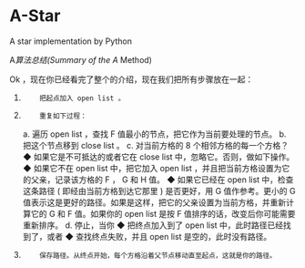 # A-Star
A star implementation by Python 

A*算法总结(Summary of the A* Method)

Ok ，现在你已经看完了整个的介绍，现在我们把所有步骤放在一起：

1.         把起点加入 open list 。
2.         重复如下过程：
    a.         遍历 open list ，查找 F 值最小的节点，把它作为当前要处理的节点。
    b.         把这个节点移到 close list 。
    c.         对当前方格的 8 个相邻方格的每一个方格？
        ◆     如果它是不可抵达的或者它在 close list 中，忽略它。否则，做如下操作。
        ◆     如果它不在 open list 中，把它加入 open list ，并且把当前方格设置为它的父亲，记录该方格的 F ， G 和 H 值。
        ◆     如果它已经在 open list 中，检查这条路径 ( 即经由当前方格到达它那里 ) 是否更好，用 G 值作参考。更小的 G 值表示这是更好的路径。如果是这样，把它的父亲设置为当前方格，并重新计算它的 G 和 F 值。如果你的 open list 是按 F 值排序的话，改变后你可能需要重新排序。
    d.         停止，当你
        ◆     把终点加入到了 open list 中，此时路径已经找到了，或者
        ◆     查找终点失败，并且 open list 是空的，此时没有路径。
3.         保存路径。从终点开始，每个方格沿着父节点移动直至起点，这就是你的路径。